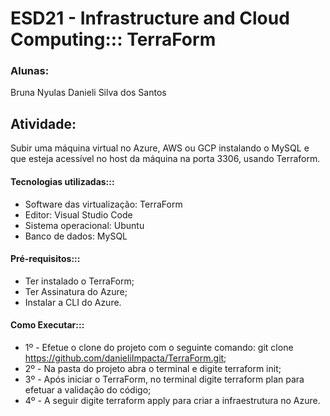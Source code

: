 # ESD21 - Infrastructure and Cloud Computing::: TerraForm

### Alunas: 
Bruna Nyulas
Danieli Silva dos Santos

## Atividade:
Subir uma máquina virtual no Azure, AWS ou GCP instalando o MySQL e que esteja acessível no host da máquina na porta 3306, usando Terraform. 

#### Tecnologias utilizadas:::
* Software das virtualização: TerraForm
* Editor: Visual Studio Code
* Sistema operacional: Ubuntu
* Banco de dados: MySQL

#### Pré-requisitos:::
* Ter instalado o TerraForm;
* Ter Assinatura do Azure;
* Instalar a CLI do Azure.

#### Como Executar:::
* 1º - Efetue o clone do projeto com o seguinte comando: git clone https://github.com/danieliImpacta/TerraForm.git;
* 2º - Na pasta do projeto abra o terminal e digite terraform init;
* 3º - Após iniciar o TerraForm, no terminal digite terraform plan para efetuar a validação do código;
* 4º - A seguir digite terraform apply para criar a infraestrutura no Azure.

